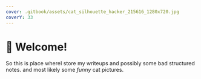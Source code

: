 ```yaml
---
cover: .gitbook/assets/cat_silhouette_hacker_215616_1280x720.jpg
coverY: 33
---
```


# 👋 Welcome!

So this is place whereI store my writeups and possibly some bad structured notes. and most likely some _funny_ cat pictures.
